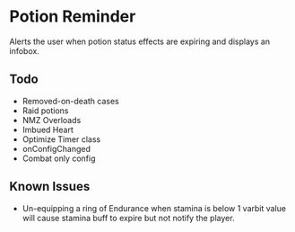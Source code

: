 # Potion Reminder

Alerts the user when potion status effects are expiring and displays an infobox.

## Todo

- Removed-on-death cases
- Raid potions
- NMZ Overloads
- Imbued Heart
- Optimize Timer class
- onConfigChanged
- Combat only config

## Known Issues

- Un-equipping a ring of Endurance when stamina is below 1 varbit value will cause stamina buff to expire but not notify the player.